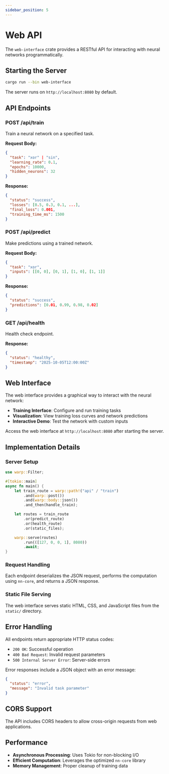 ```yaml
---
sidebar_position: 5
---
```


# Web API

The `web-interface` crate provides a RESTful API for interacting with neural networks programmatically.

## Starting the Server

```bash
cargo run --bin web-interface
```

The server runs on `http://localhost:8080` by default.

## API Endpoints

### POST /api/train
Train a neural network on a specified task.

**Request Body:**
```json
{
  "task": "xor" | "sin",
  "learning_rate": 0.1,
  "epochs": 10000,
  "hidden_neurons": 32
}
```

**Response:**
```json
{
  "status": "success",
  "losses": [0.5, 0.3, 0.1, ...],
  "final_loss": 0.001,
  "training_time_ms": 1500
}
```

### POST /api/predict
Make predictions using a trained network.

**Request Body:**
```json
{
  "task": "xor",
  "inputs": [[0, 0], [0, 1], [1, 0], [1, 1]]
}
```

**Response:**
```json
{
  "status": "success",
  "predictions": [0.01, 0.99, 0.98, 0.02]
}
```

### GET /api/health
Health check endpoint.

**Response:**
```json
{
  "status": "healthy",
  "timestamp": "2025-10-05T12:00:00Z"
}
```

## Web Interface

The web interface provides a graphical way to interact with the neural network:

- **Training Interface**: Configure and run training tasks
- **Visualization**: View training loss curves and network predictions
- **Interactive Demo**: Test the network with custom inputs

Access the web interface at `http://localhost:8080` after starting the server.

## Implementation Details

### Server Setup
```rust
use warp::Filter;

#[tokio::main]
async fn main() {
    let train_route = warp::path!("api" / "train")
        .and(warp::post())
        .and(warp::body::json())
        .and_then(handle_train);

    let routes = train_route
        .or(predict_route)
        .or(health_route)
        .or(static_files);

    warp::serve(routes)
        .run(([127, 0, 0, 1], 8080))
        .await;
}
```

### Request Handling
Each endpoint deserializes the JSON request, performs the computation using `nn-core`, and returns a JSON response.

### Static File Serving
The web interface serves static HTML, CSS, and JavaScript files from the `static/` directory.

## Error Handling

All endpoints return appropriate HTTP status codes:
- `200 OK`: Successful operation
- `400 Bad Request`: Invalid request parameters
- `500 Internal Server Error`: Server-side errors

Error responses include a JSON object with an error message:
```json
{
  "status": "error",
  "message": "Invalid task parameter"
}
```

## CORS Support

The API includes CORS headers to allow cross-origin requests from web applications.

## Performance

- **Asynchronous Processing**: Uses Tokio for non-blocking I/O
- **Efficient Computation**: Leverages the optimized `nn-core` library
- **Memory Management**: Proper cleanup of training data